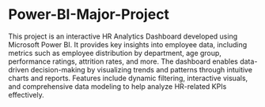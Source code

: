 # Power-BI-Major-Project
This project is an interactive HR Analytics Dashboard developed using Microsoft Power BI.
It provides key insights into employee data, including metrics such as employee distribution by department, age group, performance ratings, attrition rates, and more. The dashboard enables data-driven decision-making by visualizing trends and patterns through intuitive charts and reports.
Features include dynamic filtering, interactive visuals, and comprehensive data modeling to help analyze HR-related KPIs effectively.
